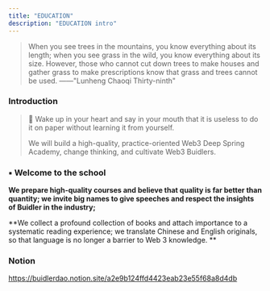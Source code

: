 ```yaml
---
title: "EDUCATION"
description: "EDUCATION intro"
---
```


> When you see trees in the mountains, you know everything about its length; when you see grass in the wild, you know everything about its size. However, those who cannot cut down trees to make houses and gather grass to make prescriptions know that grass and trees cannot be used. ——"Lunheng Chaoqi Thirty-ninth"

### Introduction

> 🔴 Wake up in your heart and say in your mouth that it is useless to do it on paper without learning it from yourself.
>
> We will build a high-quality, practice-oriented Web3 Deep Spring Academy, change thinking, and cultivate Web3 Buidlers.

### ▪️ Welcome to the school

**We prepare high-quality courses and believe that quality is far better than quantity; we invite big names to give speeches and respect the insights of Buidler in the industry;**

**We collect a profound collection of books and attach importance to a systematic reading experience; we translate Chinese and English originals, so that language is no longer a barrier to Web 3 knowledge. **

### Notion

https://buidlerdao.notion.site/a2e9b124ffd4423eab23e55f68a8d4db
